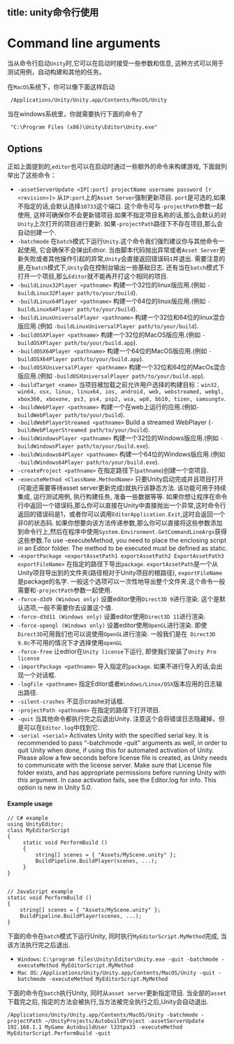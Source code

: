 title: unity命令行使用
---
# Command line arguments

当从命令行启动`Unity`时,它可以在启动时接受一些参数和信息, 这种方式可以用于测试用例，自动构建和其他的任务。

在`MacOS`系统下，你可以像下面这样启动
```
 /Applications/Unity/Unity.app/Contents/MacOS/Unity
```
当在windows系统里，你就需要执行下面的命令了
```
 "C:\Program Files (x86)\Unity\Editor\Unity.exe"
```

## Options

正如上面提到的,`editor`也可以在启动时通过一些额外的命令来构建游戏, 下面就列举出了这些命令：

* `-assetServerUpdate <IP[:port] projectName username password [r <revision>]>`	从`IP:port`上的`Asset Server`强制更新项目. `port`是可选的,如果不指定的话,会默认选择`10733`这个端口. 这个命令可与`-projectPath`参数一起使用, 这样可确保你不会更新错项目.如果不指定项目名称的话,那么会默认的对`Unity`上次打开的项目进行更新. 如果`-projectPath`路径下不存在项目,那么会自动创建一个.
* `-batchmode`  在`batch`模式下运行`Unity`.这个命令我们强烈建议你与其他命令一起使用, 它会确保不会弹出Edtior. 当由脚本代码抛出异常或者`Asset Server`更新失败或者其他操作引起的异常,`Unity`会直接返回错误码`1`并退出. 需要注意的是,在`batch`模式下,`Unity`会在控制台输出一些基础日志. 还有当在`batch`模式下打开一个项目,那么`Editor`就不能再开打这个相同的项目.
* `-buildLinux32Player <pathname>`	构建一个32位的linux版应用.(例如 `-buildLinux32Player path/to/your/build`).
* `-buildLinux64Player <pathname>`	构建一个64位的linux版应用.(例如 `-buildLinux64Player path/to/your/build`).
* `-buildLinuxUniversalPlayer <pathname>`	构建一个32位和64位的linux混合版应用.(例如 `-buildLinuxUniversalPlayer path/to/your/build`).
* `-buildOSXPlayer <pathname>`	构建一个32位的MacOS版应用.(例如 `-buildOSXPlayer path/to/your/build.app`).
* `-buildOSX64Player <pathname>`	构建一个64位的MacOS版应用.(例如 `-buildOSX64Player path/to/your/build.app`).
* `-buildOSXUniversalPlayer <pathname>`	构建一个32位和64位的MacOs混合版应用.(例如 `-buildOSXUniversalPlayer path/to/your/build.app`).
* `-buildTarget <name>`	当项目被加载之前允许用户选择的构建目标：`win32, win64, osx, linux, linux64, ios, android, web, webstreamed, webgl, xbox360, xboxone, ps3, ps4, psp2, wsa, wp8, bb10, tizen, samsungtv`.
* `-buildWebPlayer <pathname>`	构建一个在web上运行的应用.(例如`-buildWebPlayer path/to/your/build`).
* `-buildWebPlayerStreamed <pathname>`	Build a streamed WebPlayer (`-buildWebPlayerStreamed path/to/your/build`).
* `-buildWindowsPlayer <pathname>`	构建一个32位的Windows版应用.(例如  `-buildWindowsPlayer path/to/your/build.exe`).
* `-buildWindows64Player <pathname>`	构建一个64位的Windows版应用.(例如  `-buildWindows64Player path/to/your/build.exe`).
* `-createProject <pathname>`	在指定路径下(`pathname`)创建一个空项目.
* `-executeMethod <ClassName.MethodName>`	只要Unity启动完成并且项目打开(可能还需要等待asset server更新完成)就执行该静态方法. 该功能可用于持续集成, 运行测试用例, 执行构建任务, 准备一些数据等等. 如果你想让程序在命令行中返回一个错误码,那么你可以直接在Unity中直接抛出一个异常,这时命令行返回的错误码是1，或者你可以调用`EditorApplication.Exit`,这时会返回一个非0的状态码. 如果你想要向该方法传递参数,那么你可以直接将这些参数添加到命令行上,然后在程序中使用`System.Environment.GetCommandLineArgs`获得这些参数.To use -executeMethod, you need to place the enclosing script in an Editor folder. The method to be executed must be defined as static.
* `-exportPackage <exportAssetPath1 exportAssetPath2 ExportAssetPath3 exportFileName>`	在指定的路径下导出`package`. `exportAssetPath`是一个从Unity项目导出到的文件夹(路径相对于Unity项目的根路径), `exportFileName`是package的名字. 一般这个选项可以一次性地导出整个文件夹.这个命令一般需要和`-projectPath`参数一起使用.
* `-force-d3d9 (Windows only)`	设置editor使用`Direct3D 9`进行渲染. 这个是默认选项,一般不需要你去设置这个值.
* `-force-d3d11 (Windows only)`	设置editor使用`Direct3D 11`进行渲染.
* `-force-opengl (Windows only)`	设置editor使用`OpenGL`进行渲染. 即使`Direct3D`可用我们也可以说使用`OpenGL`进行渲染. 一般我们是在` Direct3D 9.0c`不可用的情况下才选择使用`openGL`
* `-force-free`	让edtior在`Unity license`下运行, 即使我们安装了`Unity Pro license`
* `-importPackage <pathname>`	导入指定的`package`. 如果不进行导入的话,会出现一个对话框.
* `-logFile <pathname>`	指定Editor或者`Windows/Linux/OSX`版本应用的日志输出路径.
* `-silent-crashes`	不显示crashe对话框.
* `-projectPath <pathname>`	在指定的路径下打开项目.
* `-quit`	当其他命令都执行完之后退出Unity. 注意这个会将错误日志隐藏掉，但是可以在`Editor.log`中找到它.
* `-serial <serial>`	Activates Unity with the specified serial key. It is recommended to pass “-batchmode -quit” arguments as well, in order to quit Unity when done, if using this for automated activation of Unity. Please allow a few seconds before license file is created, as Unity needs to communicate with the license server. Make sure that License file folder exists, and has appropriate permissions before running Unity with this argument. In case activation fails, see the Editor.log for info. This option is new in Unity 5.0.

#### Example usage
```
// C# example
using UnityEditor;
class MyEditorScript
{
     static void PerformBuild ()
     {
         string[] scenes = { "Assets/MyScene.unity" };
         BuildPipeline.BuildPlayer(scenes, ...);
     }
}


// JavaScript example
static void PerformBuild ()
{
    string[] scenes = { "Assets/MyScene.unity" };
    BuildPipeline.BuildPlayer(scenes, ...);
}
```
下面的命令在`batch`模式下运行Unity, 同时执行`MyEditorScript.MyMethod`完成, 当该方法执行完之后退出.
* `Windows`: `C:\program files\Unity\Editor\Unity.exe -quit -batchmode -executeMethod MyEditorScript.MyMethod`
* `Mac OS`: `/Applications/Unity/Unity.app/Contents/MacOS/Unity -quit -batchmode -executeMethod MyEditorScript.MyMethod`

下面的命令在`batch`执行Unity, 同时从`asset server`更新指定项目. 当全部的`asset`下载完之后, 指定的方法会被执行,当方法被完全执行之后,Unity会自动退出.
```
/Applications/Unity/Unity.app/Contents/MacOS/Unity -batchmode -projectPath ~/UnityProjects/AutobuildProject -assetServerUpdate 192.168.1.1 MyGame AutobuildUser l33tpa33 -executeMethod MyEditorScript.PerformBuild -quit
```

